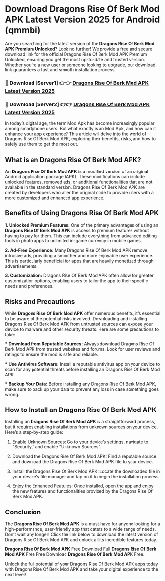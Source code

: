 # Download Dragons Rise Of Berk Mod APK Latest Version 2025 for Android (qmmbi)

Are you searching for the latest version of the <strong>Dragons Rise Of Berk Mod APK Premium Unlocked</strong>? Look no further! We provide a free and secure download link for the official Dragons Rise Of Berk Mod APK Premium Unlocked, ensuring you get the most up-to-date and trusted version. Whether you're a new user or someone looking to upgrade, our download link guarantees a fast and smooth installation process.


<h3>🔴 Download [Server1] 👉👉 <a href="https://appsnew.pages.dev?q=Dragons+Rise+Of+Berk+Mod+APK&ref=2RT5">Dragons Rise Of Berk Mod APK Latest Version 2025</a></h3>

<h3>🔴 Download [Server2] 👉👉 <a href="https://appsnew.pages.dev?q=Dragons+Rise+Of+Berk+Mod+APK&ref=2RT5">Dragons Rise Of Berk Mod APK Latest Version 2025</a></h3>


In today’s digital age, the term Mod Apk has become increasingly popular among smartphone users. But what exactly is an Mod Apk, and how can it enhance your app experience? This article will delve into the world of Dragons Rise Of Berk Mod APK, exploring their benefits, risks, and how to safely use them to get the most out.


<h2>What is an Dragons Rise Of Berk Mod APK?</h2>

An <strong>Dragons Rise Of Berk Mod APK</strong> is a modified version of an original Android application package (APK). These modifications can include unlocked features, removed ads, or additional functionalities that are not available in the standard version. Dragons Rise Of Berk Mod APK are created by developers who alter the original code to provide users with a more customized and enhanced app experience.


<h2>Benefits of Using Dragons Rise Of Berk Mod APK</h2>

<strong> 1. Unlocked Premium Features:</strong> One of the primary advantages of using an <strong>Dragons Rise Of Berk Mod APK</strong> is access to premium features without having to pay for them. This can include everything from advanced editing tools in photo apps to unlimited in-game currency in mobile games.

<strong> 2. Ad-Free Experience:</strong> Many Dragons Rise Of Berk Mod APK remove intrusive ads, providing a smoother and more enjoyable user experience. This is particularly beneficial for apps that are heavily monetized through advertisements.

<strong> 3. Customization:</strong> Dragons Rise Of Berk Mod APK often allow for greater customization options, enabling users to tailor the app to their specific needs and preferences.


<h2>Risks and Precautions</h2>

While <strong>Dragons Rise Of Berk Mod APK</strong> offer numerous benefits, it’s essential to be aware of the potential risks involved. Downloading and installing Dragons Rise Of Berk Mod APK from untrusted sources can expose your device to malware and other security threats. Here are some precautions to take:

<strong> * Download from Reputable Sources:</strong> Always download Dragons Rise Of Berk Mod APK from trusted websites and forums. Look for user reviews and ratings to ensure the mod is safe and reliable.

<strong> * Use Antivirus Software:</strong> Install a reputable antivirus app on your device to scan for any potential threats before installing an Dragons Rise Of Berk Mod APK.

<strong> * Backup Your Data:</strong> Before installing any Dragons Rise Of Berk Mod APK, make sure to back up your data to prevent any loss in case something goes wrong.


<h2>How to Install an Dragons Rise Of Berk Mod APK</h2>

Installing an <strong>Dragons Rise Of Berk Mod APK</strong> is a straightforward process, but it requires enabling installations from unknown sources on your device. Here’s a step-by-step guide:

 1. Enable Unknown Sources: Go to your device’s settings, navigate to "Security," and enable "Unknown Sources".

 2. Download the Dragons Rise Of Berk Mod APK: Find a reputable source and download the Dragons Rise Of Berk Mod APK file to your device.

 3. Install the Dragons Rise Of Berk Mod APK: Locate the downloaded file in your device’s file manager and tap on it to begin the installation process.

 4. Enjoy the Enhanced Features: Once installed, open the app and enjoy the new features and functionalities provided by the Dragons Rise Of Berk Mod APK.


<h2><strong>Conclusion</strong></h2>

The <strong>Dragons Rise Of Berk Mod APK</strong> is a must-have for anyone looking for a high-performance, user-friendly app that caters to a wide range of needs. Don’t wait any longer! Click the link below to download the latest version of Dragons Rise Of Berk Mod APK and unlock all its incredible features today.

<strong>Dragons Rise Of Berk Mod APK</strong> Free Download Full <strong>Dragons Rise Of Berk Mod APK</strong> Free Free Download <strong>Dragons Rise Of Berk Mod APK</strong> Free.

Unlock the full potential of your Dragons Rise Of Berk Mod APK apps today with Dragons Rise Of Berk Mod APK and take your digital experience to the next level!
